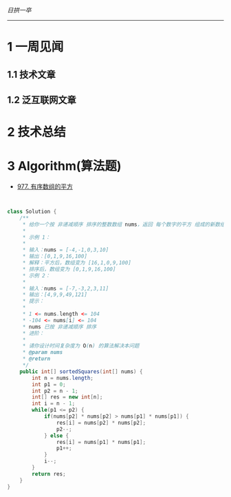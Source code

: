
*日拱一卒*

_________________

# 1 一周见闻

## 1.1 技术文章

## 1.2 泛互联网文章



# 2 技术总结



# 3 Algorithm(算法题)
+ [977. 有序数组的平方](https://leetcode.cn/problems/squares-of-a-sorted-array/description/)
```java


class Solution {
    /**
     * 给你一个按 非递减顺序 排序的整数数组 nums，返回 每个数字的平方 组成的新数组，要求也按 非递减顺序 排序。
     *
     * 示例 1：
     *
     * 输入：nums = [-4,-1,0,3,10]
     * 输出：[0,1,9,16,100]
     * 解释：平方后，数组变为 [16,1,0,9,100]
     * 排序后，数组变为 [0,1,9,16,100]
     * 示例 2：
     *
     * 输入：nums = [-7,-3,2,3,11]
     * 输出：[4,9,9,49,121]
     * 提示：
     *
     * 1 <= nums.length <= 104
     * -104 <= nums[i] <= 104
     * nums 已按 非递减顺序 排序
     * 进阶：
     *
     * 请你设计时间复杂度为 O(n) 的算法解决本问题
     * @param nums
     * @return
     */
    public int[] sortedSquares(int[] nums) {
        int n = nums.length;
        int p1 = 0;
        int p2 = n - 1;
        int[] res = new int[n];
        int i = n - 1;
        while(p1 <= p2) {
            if(nums[p2] * nums[p2] > nums[p1] * nums[p1]) {
                res[i] = nums[p2] * nums[p2];
                p2--;
            } else {
                res[i] = nums[p1] * nums[p1];
                p1++;
            }
            i--;
        }
        return res;
    }
}
```
























